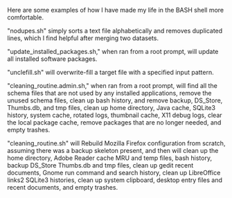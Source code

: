 Here are some examples of how I have made my life in the BASH shell more comfortable.

"nodupes.sh" simply sorts a text file alphabetically and removes duplicated lines, which I find helpful after merging two datasets.

"update_installed_packages.sh," when ran from a root prompt, will update all installed software packages.

"unclefill.sh" will overwrite-fill a target file with a specified input pattern.

"cleaning_routine.admin.sh," when ran from a root prompt, will find all the schema files that are not used by any installed applications, remove the unused schema files, clean up bash history, and remove backup, DS_Store, Thumbs.db, and tmp files, clean up home directory, Java cache, SQLite3 history, system cache, rotated logs, thumbnail cache, X11 debug logs, clear the local package cache, remove packages that are no longer needed, and empty trashes.

"cleaning_routine.sh" will Rebuild Mozilla Firefox configuration from scratch, assuming there was a backup skeleton present, and then will clean up the home directory, Adobe Reader cache MRU and temp files, bash history, backup DS_Store Thumbs.db and tmp files, clean up gedit recent documents, Gnome run command and search history, clean up LibreOffice links2 SQLite3 histories, clean up system clipboard, desktop entry files and recent documents, and empty trashes.

